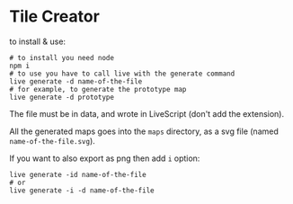 # Tile Creator

to install & use:

```shell
# to install you need node
npm i
# to use you have to call live with the generate command
live generate -d name-of-the-file
# for example, to generate the prototype map
live generate -d prototype
```

The file must be in data, and wrote in LiveScript (don't add the extension).

All the generated maps goes into the `maps` directory, as a svg file
(named `name-of-the-file.svg`).

If you want to also export as png then add `i` option:

```shell
live generate -id name-of-the-file
# or
live generate -i -d name-of-the-file
```